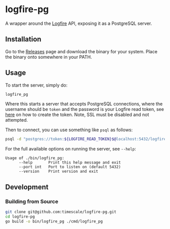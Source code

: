 # logfire-pg

A wrapper around the [Logfire](https://pydantic.dev/logfire) API, exposing it as a PostgreSQL server.

## Installation

Go to the [Releases](https://github.com/timescale/logfire-pg/releases) page and download the binary
for your system. Place the binary onto somewhere in your PATH.

## Usage

To start the server, simply do:

```bash
logfire_pg
```

Where this starts a server that accepts PostgreSQL connections, where the username should be `token`
and the password is your Logfire read token, see
[here](https://logfire.pydantic.dev/docs/how-to-guides/query-api/#how-to-create-a-read-token) on how
to create the token. Note, SSL must be disabled and not attempted.

Then to connect, you can use something like `psql` as follows:

```bash
psql -d "postgres://token:${LOGFIRE_READ_TOKEN}$@localhost:5432/logfire?sslmode=disable"
```

For the full available options on running the server, see `--help`:

```text
Usage of ./bin/logfire_pg:
      --help       Print this help message and exit
      --port int   Port to listen on (default 5432)
      --version    Print version and exit
```

## Development

### Building from Source

```bash
git clone git@github.com:timescale/logfire-pg.git
cd logfire-pg
go build -o bin/logfire_pg ./cmd/logfire_pg
```
